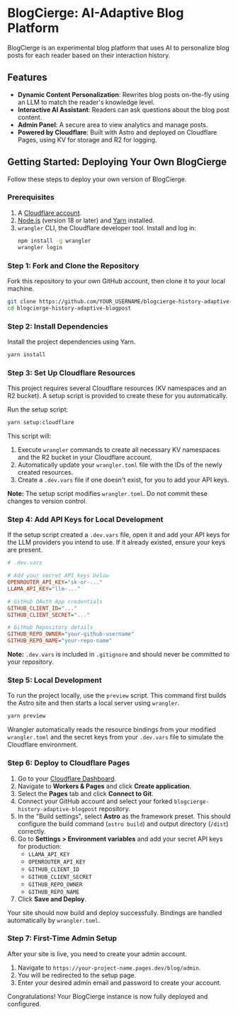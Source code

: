 # BlogCierge: AI-Adaptive Blog Platform

BlogCierge is an experimental blog platform that uses AI to personalize blog posts for each reader based on their interaction history.

## Features

-   **Dynamic Content Personalization**: Rewrites blog posts on-the-fly using an LLM to match the reader's knowledge level.
-   **Interactive AI Assistant**: Readers can ask questions about the blog post content.
-   **Admin Panel**: A secure area to view analytics and manage posts.
-   **Powered by Cloudflare**: Built with Astro and deployed on Cloudflare Pages, using KV for storage and R2 for logging.

## Getting Started: Deploying Your Own BlogCierge

Follow these steps to deploy your own version of BlogCierge.

### Prerequisites

1.  A [Cloudflare account](https://dash.cloudflare.com/sign-up).
2.  [Node.js](https://nodejs.org/en/) (version 18 or later) and [Yarn](https://yarnpkg.com/getting-started/install) installed.
3.  `wrangler` CLI, the Cloudflare developer tool. Install and log in:
    ```bash
    npm install -g wrangler
    wrangler login
    ```

### Step 1: Fork and Clone the Repository

Fork this repository to your own GitHub account, then clone it to your local machine.

```bash
git clone https://github.com/YOUR_USERNAME/blogcierge-history-adaptive-blogpost.git
cd blogcierge-history-adaptive-blogpost
```

### Step 2: Install Dependencies

Install the project dependencies using Yarn.

```bash
yarn install
```

### Step 3: Set Up Cloudflare Resources

This project requires several Cloudflare resources (KV namespaces and an R2 bucket). A setup script is provided to create these for you automatically.

Run the setup script:

```bash
yarn setup:cloudflare
```

This script will:
1.  Execute `wrangler` commands to create all necessary KV namespaces and the R2 bucket in your Cloudflare account.
2.  Automatically update your `wrangler.toml` file with the IDs of the newly created resources.
3.  Create a `.dev.vars` file if one doesn't exist, for you to add your API keys.

**Note:** The setup script modifies `wrangler.toml`. Do not commit these changes to version control.

### Step 4: Add API Keys for Local Development

If the setup script created a `.dev.vars` file, open it and add your API keys for the LLM providers you intend to use. If it already existed, ensure your keys are present.

```ini
# .dev.vars

# Add your secret API keys below
OPENROUTER_API_KEY="sk-or-..."
LLAMA_API_KEY="llm-..."

# GitHub OAuth App credentials
GITHUB_CLIENT_ID="..."
GITHUB_CLIENT_SECRET="..."

# GitHub Repository details
GITHUB_REPO_OWNER="your-github-username"
GITHUB_REPO_NAME="your-repo-name"
```
**Note:** `.dev.vars` is included in `.gitignore` and should never be committed to your repository.

### Step 5: Local Development

To run the project locally, use the `preview` script. This command first builds the Astro site and then starts a local server using `wrangler`.

```bash
yarn preview
```

Wrangler automatically reads the resource bindings from your modified `wrangler.toml` and the secret keys from your `.dev.vars` file to simulate the Cloudflare environment.

### Step 6: Deploy to Cloudflare Pages

1.  Go to your [Cloudflare Dashboard](https://dash.cloudflare.com).
2.  Navigate to **Workers & Pages** and click **Create application**.
3.  Select the **Pages** tab and click **Connect to Git**.
4.  Connect your GitHub account and select your forked `blogcierge-history-adaptive-blogpost` repository.
5.  In the "Build settings", select **Astro** as the framework preset. This should configure the build command (`astro build`) and output directory (`/dist`) correctly.
6.  Go to **Settings > Environment variables** and add your secret API keys for production:
    *   `LLAMA_API_KEY`
    *   `OPENROUTER_API_KEY`
    *   `GITHUB_CLIENT_ID`
    *   `GITHUB_CLIENT_SECRET`
    *   `GITHUB_REPO_OWNER`
    *   `GITHUB_REPO_NAME`
7.  Click **Save and Deploy**.

Your site should now build and deploy successfully. Bindings are handled automatically by `wrangler.toml`.

### Step 7: First-Time Admin Setup

After your site is live, you need to create your admin account.
1.  Navigate to `https://your-project-name.pages.dev/blog/admin`.
2.  You will be redirected to the setup page.
3.  Enter your desired admin email and password to create your account.

Congratulations! Your BlogCierge instance is now fully deployed and configured.
